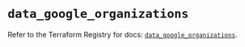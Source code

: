 # `data_google_organizations`

Refer to the Terraform Registry for docs: [`data_google_organizations`](https://registry.terraform.io/providers/hashicorp/google/6.33.0/docs/data-sources/organizations).
